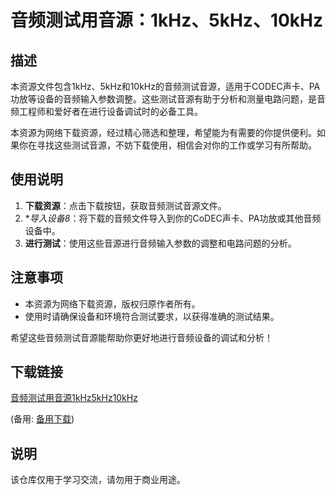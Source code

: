 # 音频测试用音源：1kHz、5kHz、10kHz

## 描述

本资源文件包含1kHz、5kHz和10kHz的音频测试音源，适用于CODEC声卡、PA功放等设备的音频输入参数调整。这些测试音源有助于分析和测量电路问题，是音频工程师和爱好者在进行设备调试时的必备工具。

本资源为网络下载资源，经过精心筛选和整理，希望能为有需要的你提供便利。如果你在寻找这些测试音源，不妨下载使用，相信会对你的工作或学习有所帮助。

## 使用说明

1. **下载资源**：点击下载按钮，获取音频测试音源文件。
2. **导入设备8*：将下载的音频文件导入到你的CoDEC声卡、PA功放或其他音频设备中。
3. **进行测试**：使用这些音源进行音频输入参数的调整和电路问题的分析。

## 注意事项

- 本资源为网络下载资源，版权归原作者所有。
- 使用时请确保设备和环境符合测试要求，以获得准确的测试结果。

希望这些音频测试音源能帮助你更好地进行音频设备的调试和分析！

## 下载链接
[音频测试用音源1kHz5kHz10kHz]() 

(备用: [备用下载](https://pan.baidu.com/s/1bozzTK4Otch6kwCbAtwbMQ?pwd=1234))

## 说明

该仓库仅用于学习交流，请勿用于商业用途。
